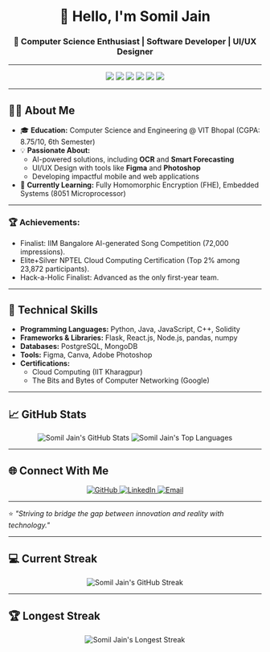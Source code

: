 <h1 align="center">👋 Hello, I'm Somil Jain</h1>
<h3 align="center">🚀 Computer Science Enthusiast | Software Developer | UI/UX Designer</h3>

---

<p align="center">
  <img src="https://img.shields.io/badge/Programming-Python-blue?style=for-the-badge&logo=python&logoColor=white" />
  <img src="https://img.shields.io/badge/Framework-Flask-lightgrey?style=for-the-badge&logo=flask&logoColor=white" />
  <img src="https://img.shields.io/badge/Frontend-React-blue?style=for-the-badge&logo=react&logoColor=white" />
  <img src="https://img.shields.io/badge/Android-Kotlin-brightgreen?style=for-the-badge&logo=kotlin&logoColor=white" />
  <img src="https://img.shields.io/badge/Database-PostgreSQL-blue?style=for-the-badge&logo=postgresql&logoColor=white" />
  <img src="https://img.shields.io/badge/Design-Figma-yellow?style=for-the-badge&logo=figma&logoColor=white" />
</p>

---

## 👨‍💻 About Me
- 🎓 **Education:** Computer Science and Engineering @ VIT Bhopal (CGPA: 8.75/10, 6th Semester)
- 💡 **Passionate About:**  
  - AI-powered solutions, including **OCR** and **Smart Forecasting**  
  - UI/UX Design with tools like **Figma** and **Photoshop**  
  - Developing impactful mobile and web applications  
- 🌱 **Currently Learning:** Fully Homomorphic Encryption (FHE), Embedded Systems (8051 Microprocessor)

---

### 🏆 **Achievements:**  
- Finalist: IIM Bangalore AI-generated Song Competition (72,000 impressions).  
- Elite+Silver NPTEL Cloud Computing Certification (Top 2% among 23,872 participants).  
- Hack-a-Holic Finalist: Advanced as the only first-year team.  

---

## 🔧 Technical Skills
- **Programming Languages:** Python, Java, JavaScript, C++, Solidity  
- **Frameworks & Libraries:** Flask, React.js, Node.js, pandas, numpy  
- **Databases:** PostgreSQL, MongoDB  
- **Tools:** Figma, Canva, Adobe Photoshop  
- **Certifications:**  
  - Cloud Computing (IIT Kharagpur)  
  - The Bits and Bytes of Computer Networking (Google)  

---

## 📈 GitHub Stats
<p align="center">
  <img src="https://github-readme-stats.vercel.app/api?username=Somil2104&show_icons=true&theme=radical" alt="Somil Jain's GitHub Stats" />
  <img src="https://github-readme-stats.vercel.app/api/top-langs/?username=Somil2104&layout=compact&theme=radical" alt="Somil Jain's Top Languages" />
</p>

---

## 🌐 Connect With Me
<p align="center">
  <a href="https://github.com/Somil2104" target="_blank">
    <img src="https://img.shields.io/badge/GitHub-black?style=for-the-badge&logo=github&logoColor=white" alt="GitHub" />
  </a>
  <a href="https://www.linkedin.com/in/somil-jain-183ba9247/" target="_blank">
    <img src="https://img.shields.io/badge/LinkedIn-blue?style=for-the-badge&logo=linkedin&logoColor=white" alt="LinkedIn" />
  </a>
  <a href="mailto:somiljain2104@gmail.com" target="_blank">
    <img src="https://img.shields.io/badge/Email-red?style=for-the-badge&logo=gmail&logoColor=white" alt="Email" />
  </a>
</p>

---

⭐️ *"Striving to bridge the gap between innovation and reality with technology."*

---

## 💻 Current Streak
<p align="center">
  <img src="https://github-readme-streak-stats.herokuapp.com/?user=Somil2104&theme=radical" alt="Somil Jain's GitHub Streak" />
</p>

---

## 🏆 Longest Streak
<p align="center">
  <img src="https://github-readme-streak-stats.herokuapp.com/?user=Somil2104&theme=radical&date_format=j%20M%5B%20Y%5D" alt="Somil Jain's Longest Streak" />
</p>
